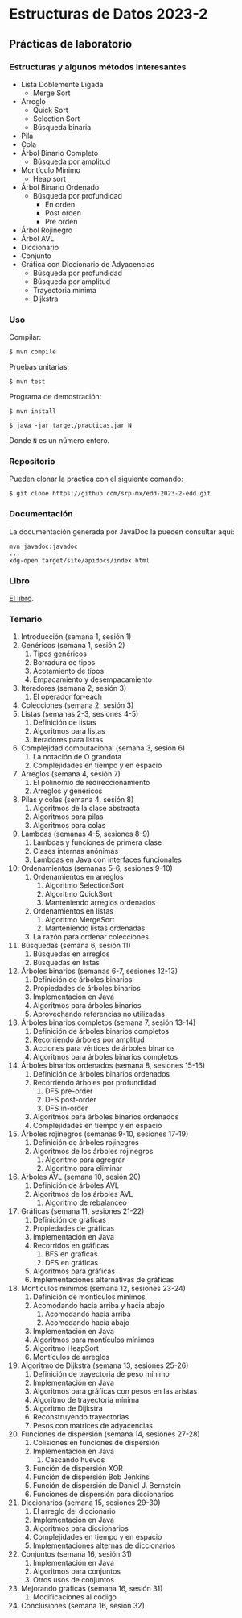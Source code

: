 Estructuras de Datos 2023-2
===========================

Prácticas de laboratorio
------------------------

### Estructuras y algunos métodos interesantes

* Lista Doblemente Ligada
    * Merge Sort
* Arreglo
    * Quick Sort
    * Selection Sort
    * Búsqueda binaria
* Pila
* Cola
* Árbol Binario Completo
    * Búsqueda por amplitud
* Montículo Mínimo
    * Heap sort
* Árbol Binario Ordenado
    * Búsqueda por profundidad
        * En orden
        * Post orden
        * Pre orden
* Árbol Rojinegro
* Árbol AVL
* Diccionario
* Conjunto
* Gráfica con Diccionario de Adyacencias
    * Búsqueda por profundidad
    * Búsqueda por amplitud
    * Trayectoria mínima
    * Dijkstra

### Uso

Compilar:

```
$ mvn compile
```

Pruebas unitarias:

```
$ mvn test
```

Programa de demostración:

```
$ mvn install
...
$ java -jar target/practicas.jar N
```

Donde `N` es un número entero.

### Repositorio

Pueden clonar la práctica con el siguiente comando:

```
$ git clone https://github.com/srp-mx/edd-2023-2-edd.git
```

### Documentación

La documentación generada por JavaDoc la pueden consultar aquí:

```
mvn javadoc:javadoc
...
xdg-open target/site/apidocs/index.html
```

### Libro

[El
libro](https://tienda.fciencias.unam.mx/es/home/437-estructuras-de-datos-con-java-moderno-9786073009157.html).

### Temario

1. Introducción (semana 1, sesión 1)
2. Genéricos (semana 1, sesión 2)
    1. Tipos genéricos
    2. Borradura de tipos
    3. Acotamiento de tipos
    4. Empacamiento y desempacamiento
3. Iteradores (semana 2, sesión 3)
    1. El operador for-each
4. Colecciones (semana 2, sesión 3)
5. Listas (semanas 2-3, sesiones 4-5)
    1. Definición de listas
    2. Algoritmos para listas
    3. Iteradores para listas
6. Complejidad computacional (semana 3, sesión 6)
    1. La notación de O grandota
    2. Complejidades en tiempo y en espacio
7. Arreglos (semana 4, sesión 7)
    1. El polinomio de redireccionamiento
    2. Arreglos y genéricos
8. Pilas y colas (semana 4, sesión 8)
    1. Algoritmos de la clase abstracta
    2. Algoritmos para pilas
    3. Algoritmos para colas
9. Lambdas (semanas 4-5, sesiones 8-9)
    1. Lambdas y funciones de primera clase
    2. Clases internas anónimas
    3. Lambdas en Java con interfaces funcionales
10. Ordenamientos (semanas 5-6, sesiones 9-10)
    1. Ordenamientos en arreglos
        1. Algoritmo SelectionSort
        2. Algoritmo QuickSort
        3. Manteniendo arreglos ordenados
    2. Ordenamientos en listas
        1. Algoritmo MergeSort
        2. Manteniendo listas ordenadas
    3. La razón para ordenar colecciones
11. Búsquedas (semana 6, sesión 11)
    1. Búsquedas en arreglos
    2. Búsquedas en listas
12. Árboles binarios (semanas 6-7, sesiones 12-13)
    1. Definición de árboles binarios
    2. Propiedades de árboles binarios
    3. Implementación en Java
    4. Algoritmos para árboles binarios
    5. Aprovechando referencias no utilizadas
13. Árboles binarios completos (semana 7, sesión 13-14)
    1. Definición de árboles binarios completos
    2. Recorriendo árboles por amplitud
    3. Acciones para vértices de árboles binarios
    4. Algoritmos para árboles binarios completos
14. Árboles binarios ordenados (semana 8, sesiones 15-16)
    1. Definición de árboles binarios ordenados
    2. Recorriendo árboles por profundidad
        1. DFS pre-order
        2. DFS post-order
        3. DFS in-order
    3. Algoritmos para árboles binarios ordenados
    4. Complejidades en tiempo y en espacio
15. Árboles rojinegros (semanas 9-10, sesiones 17-19)
    1. Definición de árboles rojinegros
    2. Algoritmos de los árboles rojinegros
        1. Algoritmo para agregrar
        2. Algoritmo para eliminar
16. Árboles AVL (semana 10, sesión 20)
    1. Definición de árboles AVL
    2. Algoritmos de los árboles AVL
        1. Algoritmo de rebalanceo
17. Gráficas (semana 11, sesiones 21-22)
    1. Definición de gráficas
    2. Propiedades de gráficas
    3. Implementación en Java
    4. Recorridos en gráficas
        1. BFS en gráficas
        2. DFS en gráficas
    5. Algoritmos para gráficas
    6. Implementaciones alternativas de gráficas
18. Montículos mínimos (semana 12, sesiones 23-24)
    1. Definición de montículos mínimos
    2. Acomodando hacia arriba y hacia abajo
        1. Acomodando hacia arriba
        2. Acomodando hacia abajo
    3. Implementación en Java
    4. Algoritmos para montículos mínimos
    5. Algoritmo HeapSort
    6. Montículos de arreglos
19. Algoritmo de Dijkstra (semana 13, sesiones 25-26)
    1. Definición de trayectoria de peso mínimo
    2. Implementación en Java
    3. Algoritmos para gráficas con pesos en las aristas
    4. Algoritmo de trayectoria mínima
    5. Algoritmo de Dijkstra
    6. Reconstruyendo trayectorias
    7. Pesos con matrices de adyacencias
20. Funciones de dispersión (semana 14, sesiones 27-28)
    1. Colisiones en funciones de dispersión
    2. Implementación en Java
        1. Cascando huevos
    3. Función de dispersión XOR
    4. Función de dispersión Bob Jenkins
    5. Función de dispersión de Daniel J. Bernstein
    6. Funciones de dispersión para diccionarios
21. Diccionarios (semana 15, sesiones 29-30)
    1. El arreglo del diccionario
    2. Implementación en Java
    3. Algoritmos para diccionarios
    4. Complejidades en tiempo y en espacio
    5. Implementaciones alternas de diccionarios
22. Conjuntos (semana 16, sesión 31)
    1. Implementación en Java
    2. Algoritmos para conjuntos
    3. Otros usos de conjuntos
23. Mejorando gráficas (semana 16, sesión 31)
    1. Modificaciones al código
24. Conclusiones (semana 16, sesión 32)
